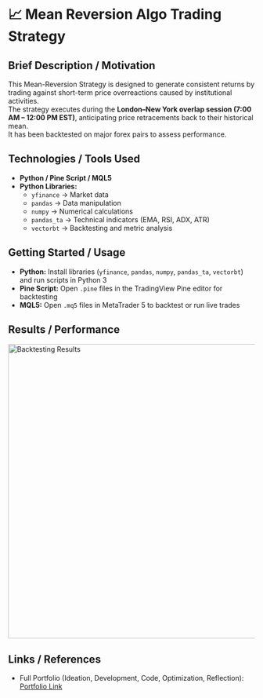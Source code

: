 # 📈 Mean Reversion Algo Trading Strategy

## Brief Description / Motivation
This Mean-Reversion Strategy is designed to generate consistent returns by trading against short-term price overreactions caused by institutional activities.  
The strategy executes during the **London–New York overlap session (7:00 AM – 12:00 PM EST)**, anticipating price retracements back to their historical mean.  
It has been backtested on major forex pairs to assess performance.

## Technologies / Tools Used
- **Python / Pine Script / MQL5**  
- **Python Libraries:**  
  - `yfinance` → Market data  
  - `pandas` → Data manipulation  
  - `numpy` → Numerical calculations  
  - `pandas_ta` → Technical indicators (EMA, RSI, ADX, ATR)  
  - `vectorbt` → Backtesting and metric analysis  

## Getting Started / Usage
- **Python:** Install libraries (`yfinance`, `pandas`, `numpy`, `pandas_ta`, `vectorbt`) and run scripts in Python 3  
- **Pine Script:** Open `.pine` files in the TradingView Pine editor for backtesting  
- **MQL5:** Open `.mq5` files in MetaTrader 5 to backtest or run live trades  

## Results / Performance
<img src="images/backtest.png" alt="Backtesting Results" width="600">

## Links / References
- Full Portfolio (Ideation, Development, Code, Optimization, Reflection):  
[Portfolio Link](https://docs.google.com/document/d/1NklvukPeGrMNjmrSPWzegBdigwNDbJ0vd90vO3n9wXQ/edit?usp=sharing)
